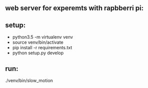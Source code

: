 web server for experemts with rapbberri pi:
-------------------------------------------

setup:
------
* python3.5 -m virtualenv venv
* source venv/bin/activate
* pip install -r requirements.txt
* python setup.py develop


run:
---
./venv/bin/slow_motion 